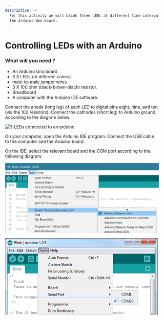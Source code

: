 ```yaml
---
description: >-
  For this activity we will blink three LEDs at different time intervals using
  the Arduino Uno board.
---
```


# Controlling LEDs with an Arduino

### What will you need ?

* An Arduino Uno board 
* 3 X LEDs \(of different colors\)
* male-to-male jumper wires.
* 3 X 100 ohm \(black-brown-black\) resistor.
* Breadboard 
* A computer with the Arduino IDE software.

Connect the anode \(long leg\) of each LED to digital pins eight, nine, and ten \(via the 100 resistors\). Connect the cathodes \(short leg\) to Arduino ground. According to the diagram below:



![3 LEDs connected to an arduino](https://lh6.googleusercontent.com/3WI3ICi_DaPX_mcB-Gq9FPHYP2dDgMQuzCmH5Rcj6qKFV2iXTxzN3XvrE6y0sto8JG2-EUEJYtaaOud4nCghXDS_A_0kwhR3VWCDm9x4tY-vTPC5A9mTEmL4FF1EqPh4dK20peuW)

On your computer, open the Arduino IDE program. Connect the USB cable to the computer and the Arduino board. 

On the IDE, select the relevant board and the COM port according to the following diagram: 

![Selecting the board type \(arduino.cc\)](.gitbook/assets/uno_boardtype.jpg)

![Selecting the COM port](.gitbook/assets/52309f4f757b7fbd2d8b4567.png)



